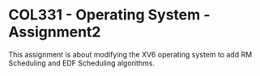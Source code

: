 # COL331 - Operating System - Assignment2

This assignment is about modifying the XV6 operating system to add RM Scheduling and EDF Scheduling algorithms.
